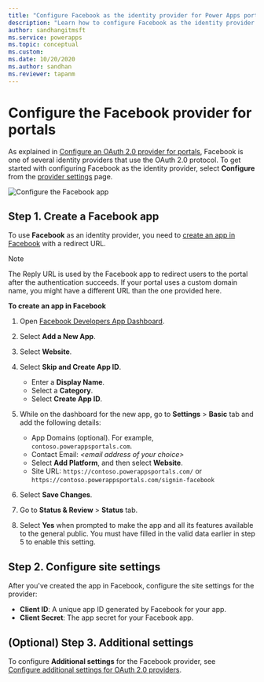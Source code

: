 ```yaml
---
title: "Configure Facebook as the identity provider for Power Apps portals. | MicrosoftDocs"
description: "Learn how to configure Facebook as the identity provider for Power Apps portals."
author: sandhangitmsft
ms.service: powerapps
ms.topic: conceptual
ms.custom: 
ms.date: 10/20/2020
ms.author: sandhan
ms.reviewer: tapanm
---
```


# Configure the Facebook provider for portals

As explained in [Configure an OAuth 2.0 provider for portals](configure-oauth2-provider.md), Facebook is one of several identity providers that use the OAuth 2.0 protocol. To get started with configuring Facebook as the identity provider, select **Configure** from the [provider settings](use-simplified-authentication-configuration.md#add-configure-or-delete-an-identity-provider) page.

![Configure the Facebook app](media/use-simplified-authentication-configuration/configure-facebook.png "Configure the Facebook app")

## Step 1. Create a Facebook app

To use **Facebook** as an identity provider, you need to [create an app in Facebook](https://developers.facebook.com) with a redirect URL.

> [!NOTE]
> The Reply URL is used by the Facebook app to redirect users to the portal after the authentication succeeds. If your portal uses a custom domain name, you might have a different URL than the one provided here.​

**To create an app in Facebook**

1. Open [Facebook Developers App Dashboard](https://developers.facebook.com/apps).
2. Select **Add a New App**.
3. Select **Website**.
4. Select **Skip and Create App ID**.
    - Enter a **Display Name**.
    - Select a **Category**.
    - Select **Create App ID**.

5. While on the dashboard for the new app, go to **Settings** &gt; **Basic** tab and add the following details:
    - App Domains (optional). For example, `contoso.powerappsportals.com`.  
    - Contact Email: *&lt;email address of your choice&gt;* 
    - Select **Add Platform**, and then select **Website**. 
    - Site URL: `https://contoso.powerappsportals.com/` or `https://contoso.powerappsportals.com/signin-facebook`

6. Select **Save Changes**.
7. Go to **Status & Review** &gt; **Status** tab.
8. Select **Yes** when prompted to make the app and all its features available to the general public. You must have filled in the valid data earlier in step 5 to enable this setting.

## Step 2. Configure site settings

After you've created the app in Facebook, configure the site settings for the provider:

- **Client ID**: A unique app ID generated by Facebook for your app.​
- **Client Secret**:  The app secret for your Facebook app.​

## (Optional) Step 3. Additional settings

To configure **Additional settings** for the Facebook provider, see [Configure additional settings for OAuth 2.0 providers](configure-oauth2-settings.md).
